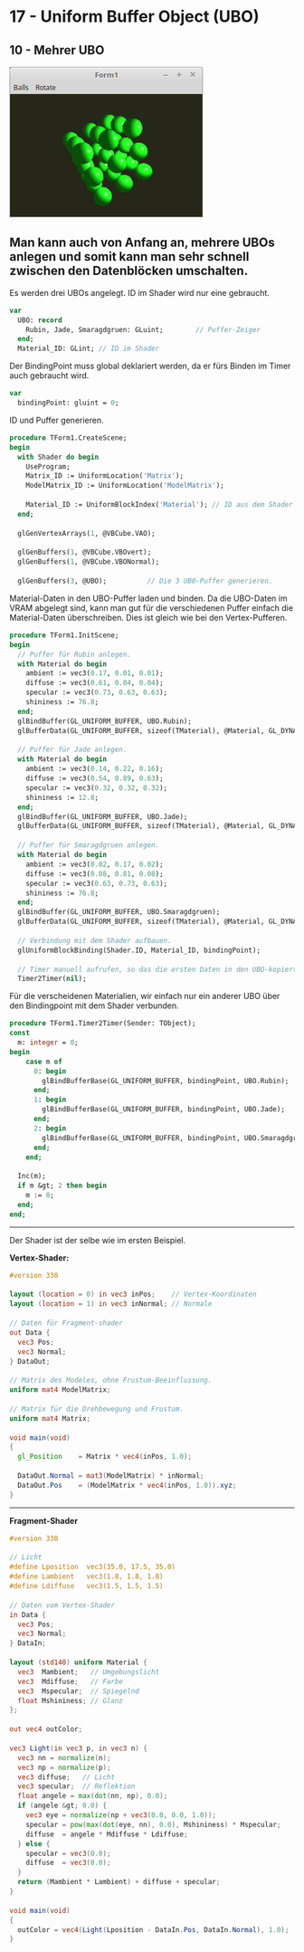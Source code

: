 # 17 - Uniform Buffer Object (UBO)
## 10 - Mehrer UBO

![image.png](image.png)

Man kann auch von Anfang an, mehrere UBOs anlegen und somit kann man sehr schnell zwischen den Datenblöcken umschalten.
---
Es werden drei UBOs angelegt.
ID im Shader wird nur eine gebraucht.

```pascal
var
  UBO: record
    Rubin, Jade, Smaragdgruen: GLuint;        // Puffer-Zeiger
  end;
  Material_ID: GLint; // ID im Shader
```

Der BindingPoint muss global deklariert werden, da er fürs Binden im Timer auch gebraucht wird.

```pascal
var
  bindingPoint: gluint = 0;
```

ID und Puffer generieren.

```pascal
procedure TForm1.CreateScene;
begin
  with Shader do begin
    UseProgram;
    Matrix_ID := UniformLocation('Matrix');
    ModelMatrix_ID := UniformLocation('ModelMatrix');

    Material_ID := UniformBlockIndex('Material'); // ID aus dem Shader holen.
  end;

  glGenVertexArrays(1, @VBCube.VAO);

  glGenBuffers(1, @VBCube.VBOvert);
  glGenBuffers(1, @VBCube.VBONormal);

  glGenBuffers(3, @UBO);          // Die 3 UB0-Puffer generieren.
```

Material-Daten in den UBO-Puffer laden und binden.
Da die UBO-Daten im VRAM abgelegt sind, kann man gut für die verschiedenen Puffer einfach die Material-Daten überschreiben.
Dies ist gleich wie bei den Vertex-Pufferen.

```pascal
procedure TForm1.InitScene;
begin
  // Puffer für Rubin anlegen.
  with Material do begin
    ambient := vec3(0.17, 0.01, 0.01);
    diffuse := vec3(0.61, 0.04, 0.04);
    specular := vec3(0.73, 0.63, 0.63);
    shininess := 76.8;
  end;
  glBindBuffer(GL_UNIFORM_BUFFER, UBO.Rubin);
  glBufferData(GL_UNIFORM_BUFFER, sizeof(TMaterial), @Material, GL_DYNAMIC_DRAW);

  // Puffer für Jade anlegen.
  with Material do begin
    ambient := vec3(0.14, 0.22, 0.16);
    diffuse := vec3(0.54, 0.89, 0.63);
    specular := vec3(0.32, 0.32, 0.32);
    shininess := 12.8;
  end;
  glBindBuffer(GL_UNIFORM_BUFFER, UBO.Jade);
  glBufferData(GL_UNIFORM_BUFFER, sizeof(TMaterial), @Material, GL_DYNAMIC_DRAW);

  // Puffer für Smaragdgruen anlegen.
  with Material do begin
    ambient := vec3(0.02, 0.17, 0.02);
    diffuse := vec3(0.08, 0.81, 0.08);
    specular := vec3(0.63, 0.73, 0.63);
    shininess := 76.8;
  end;
  glBindBuffer(GL_UNIFORM_BUFFER, UBO.Smaragdgruen);
  glBufferData(GL_UNIFORM_BUFFER, sizeof(TMaterial), @Material, GL_DYNAMIC_DRAW);

  // Verbindung mit dem Shader aufbauen.
  glUniformBlockBinding(Shader.ID, Material_ID, bindingPoint);

  // Timer manuell aufrufen, so das die ersten Daten in den UBO-kopiert werden.
  Timer2Timer(nil);
```

Für die verscheidenen Materialien, wir einfach nur ein anderer UBO über den Bindingpoint mit dem Shader verbunden.

```pascal
procedure TForm1.Timer2Timer(Sender: TObject);
const
  m: integer = 0;
begin
    case m of
      0: begin
        glBindBufferBase(GL_UNIFORM_BUFFER, bindingPoint, UBO.Rubin);
      end;
      1: begin
        glBindBufferBase(GL_UNIFORM_BUFFER, bindingPoint, UBO.Jade);
      end;
      2: begin
        glBindBufferBase(GL_UNIFORM_BUFFER, bindingPoint, UBO.Smaragdgruen);
      end;
    end;

  Inc(m);
  if m &gt; 2 then begin
    m := 0;
  end;
end;
```

---
Der Shader ist der selbe wie im ersten Beispiel.

<b>Vertex-Shader:</b>

```glsl
#version 330

layout (location = 0) in vec3 inPos;    // Vertex-Koordinaten
layout (location = 1) in vec3 inNormal; // Normale

// Daten für Fragment-shader
out Data {
  vec3 Pos;
  vec3 Normal;
} DataOut;

// Matrix des Modeles, ohne Frustum-Beeinflussung.
uniform mat4 ModelMatrix;

// Matrix für die Drehbewegung und Frustum.
uniform mat4 Matrix;

void main(void)
{
  gl_Position    = Matrix * vec4(inPos, 1.0);

  DataOut.Normal = mat3(ModelMatrix) * inNormal;
  DataOut.Pos    = (ModelMatrix * vec4(inPos, 1.0)).xyz;
}

```

---
<b>Fragment-Shader</b>

```glsl
#version 330

// Licht
#define Lposition  vec3(35.0, 17.5, 35.0)
#define Lambient   vec3(1.8, 1.8, 1.8)
#define Ldiffuse   vec3(1.5, 1.5, 1.5)

// Daten vom Vertex-Shader
in Data {
  vec3 Pos;
  vec3 Normal;
} DataIn;

layout (std140) uniform Material {
  vec3  Mambient;   // Umgebungslicht
  vec3  Mdiffuse;   // Farbe
  vec3  Mspecular;  // Spiegelnd
  float Mshininess; // Glanz
};

out vec4 outColor;

vec3 Light(in vec3 p, in vec3 n) {
  vec3 nn = normalize(n);
  vec3 np = normalize(p);
  vec3 diffuse;   // Licht
  vec3 specular;  // Reflektion
  float angele = max(dot(nn, np), 0.0);
  if (angele &gt; 0.0) {
    vec3 eye = normalize(np + vec3(0.0, 0.0, 1.0));
    specular = pow(max(dot(eye, nn), 0.0), Mshininess) * Mspecular;
    diffuse  = angele * Mdiffuse * Ldiffuse;
  } else {
    specular = vec3(0.0);
    diffuse  = vec3(0.0);
  }
  return (Mambient * Lambient) + diffuse + specular;
}

void main(void)
{
  outColor = vec4(Light(Lposition - DataIn.Pos, DataIn.Normal), 1.0);
}


```


